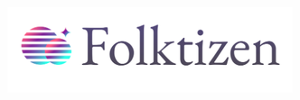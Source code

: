 <picture>
  <source media="(prefers-color-scheme: dark)" srcset="https://raw.githubusercontent.com/folktizen/.github/main/images/folktizen-dark.svg">
  <source media="(prefers-color-scheme: light)" srcset="https://raw.githubusercontent.com/folktizen/.github/main/images/folktizen-light.svg">
  <img alt="Folktizen" src="https://raw.githubusercontent.com/folktizen/.github/main/images/folktizen-light.svg">
</picture>
